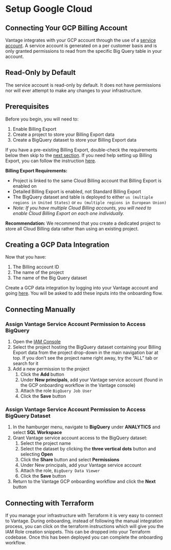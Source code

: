 # Setup Google Cloud

## Connecting Your GCP Billing Account

Vantage integrates with your GCP account through the use of a [service account](https://cloud.google.com/iam/docs/service-accounts). A service account is generated on a per customer basis and is only granted permissions to read from the specific Big Query table in your account.

## Read-Only by Default
The service account is read-only by default. It does not have permissions nor will ever attempt to make any changes to your infrastructure. 

## Prerequisites

Before you begin, you will need to:

1. Enable Billing Export
2. Create a project to store your Billing Export data  
3. Create a BigQuery dataset to store your Billing Export data 

If you have a pre-existing Billing Export, double-check the requirements below then skip to the [next section](/connecting_gcp/#creating-a-gcp-data-integration). If you need help setting up Billing Export, you can follow the instruction [here](/enabling_gcp_billing_export/).

**Billing Export Requirements:**

- Project is linked to the same Cloud Billing account that Billing Export is enabled on
- Detailed Billing Export is enabled, not Standard Billing Export
- The BigQuery dataset and table is deployed to either `us (multiple regions in United States)` or `eu (multiple regions in European Union)`
- *Note: If you have multiple Cloud Billing accounts, you will need to enable Cloud Billing Export on each one individually.*

**Recommendation:** We recommend that you create a dedicated project to store all Cloud Billing data rather than using an existing project.

## Creating a GCP Data Integration

Now that you have:

1. The Billing account ID
2. The name of the project
3. The name of the Big Query dataset

Create a GCP data integration by logging into your Vantage account and going [here](https://console.vantage.sh/gcp_onboarding/overview). You will be asked to add these inputs into the onboarding flow.


## Connecting Manually

### Assign Vantage Service Account Permission to Access BigQuery
1. Open the [IAM Console](https://console.cloud.google.com/iam-admin/iam)
2. Select the project hosting the BigQuery dataset containing your Billing Export data from the project drop-down in the main navigation bar at top. If you don’t see the project name right away, try the “ALL” tab or search for it
3. Add a new permission to the project 
	1. Click the **Add** button 
	2. Under **New principals**, add your Vantage service account (found in the GCP onboarding workflow in the Vantage console)
	3. Attach the role `BigQuery Job User`
	4. Click the **Save** button

### Assign Vantage Service Account Permission to Access BigQuery Dataset
1. In the hamburger menu, navigate to **BigQuery** under **ANALYTICS** and select **SQL Workspace**
2. Grant Vantage service account access to the BigQuery dataset:
	1. Select the project name
	2. Select the dataset by clicking the **three vertical dots** button and selecting **Open**
	3. Click the **Share** button and select **Permissions**
	4. Under New principals, add your Vantage service account
	5. Attach the role, `BigQuery Data Viewer`
	6. Click the **Save** button
7. Return to the Vantage GCP onboarding workflow and click the **Next** button


## Connecting with Terraform

If you manage your infrastructure with Terraform it is very easy to connect to Vantage. During onboarding, instead of following the manual integration process, you can click on the terraform instructions which will give you the IAM Role creation snippets. This can be dropped into your Terraform codebase. Once this has been deployed you can complete the onboarding workflow.